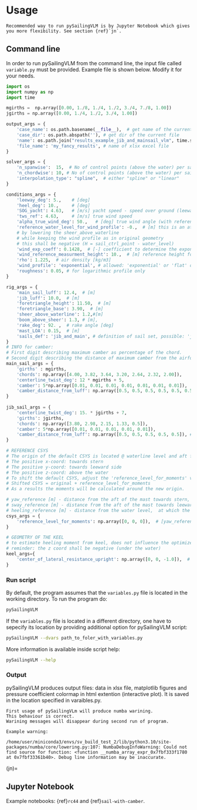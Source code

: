 # Usage

```{note}
Recommended way to run pySailingVLM is by Jupyter Notebook which gives you more flexibility. See section {ref}`jn`.
```

## Command line

In order to run pySailingVLM from the command line, the input file called `variable.py` must be provided.
Example file is shown below.
Modify it for your needs.

```python
import os
import numpy as np
import time

mgirths =  np.array([0.00, 1./8, 1./4, 1./2, 3./4, 7./8, 1.00])
jgirths = np.array([0.00, 1./4, 1./2, 3./4, 1.00])

output_args = {
    'case_name': os.path.basename(__file__),  # get name of the current file
    'case_dir': os.path.abspath(''), # get dir of the current file
    'name': os.path.join("results_example_jib_and_mainsail_vlm", time.strftime("%Y-%m-%d_%Hh%Mm%Ss")),
    'file_name': 'my_fancy_results', # name of xlsx excel file
}

solver_args = {
    'n_spanwise':  15,  # No of control points (above the water) per sail, recommended: 50
    'n_chordwise': 10, # No of control points (above the water) per sail, recommended: 50
    'interpolation_type': "spline",  # either "spline" or "linear"
}

conditions_args = {
    'leeway_deg': 5.,    # [deg]
    'heel_deg': 10.,     # [deg]
    'SOG_yacht': 4.63,   # [m/s] yacht speed - speed over ground (leeway is a separate variable)
    'tws_ref': 4.63,     # [m/s] true wind speed
    'alpha_true_wind_deg': 50.,   # [deg] true wind angle (with reference to course over ground) => Course Wind Angle to the boat track = true wind angle to centerline + Leeway
    'reference_water_level_for_wind_profile': -0.,  # [m] this is an attempt to mimick the deck effect
    # by lowering the sheer_above_waterline
    # while keeping the wind profile as in original geometry
    # this shall be negative (H = sail_ctrl_point - water_level)
    'wind_exp_coeff': 0.1428,  # [-] coefficient to determine the exponential wind profile
    'wind_reference_measurment_height': 10.,  # [m] reference height for exponential wind profile
    'rho': 1.225,  # air density [kg/m3]
    'wind_profile': 'exponential', # allowed: 'exponential' or 'flat' or 'logarithmic'
    'roughness': 0.05, # for logarithmic profile only 
}

rig_args = {
    'main_sail_luff': 12.4,  # [m]
    'jib_luff': 10.0,  # [m]
    'foretriangle_height': 11.50,  # [m]
    'foretriangle_base': 3.90,  # [m]
    'sheer_above_waterline': 1.2,#[m]
    'boom_above_sheer': 1.3, # [m],
    'rake_deg': 92. ,  # rake angle [deg]
    'mast_LOA': 0.15,  # [m]
    'sails_def': 'jib_and_main', # definition of sail set, possible: 'jib' or 'main' or 'jib_and_main'
}
# INFO for camber:
# First digit describing maximum camber as percentage of the chord.
# Second digit describing the distance of maximum camber from the airfoil leading edge in tenths of the chord.
main_sail_args = {
    'girths' : mgirths,
    'chords': np.array([4.00, 3.82, 3.64, 3.20, 2.64, 2.32, 2.00]),
    'centerline_twist_deg': 12 * mgirths + 5,
    'camber': 5*np.array([0.01, 0.01, 0.01, 0.01, 0.01, 0.01, 0.01]),
    'camber_distance_from_luff': np.array([0.5, 0.5, 0.5, 0.5, 0.5, 0.5, 0.5]),
}
 
jib_sail_args = {
    'centerline_twist_deg': 15. * jgirths + 7,
    'girths': jgirths,
    'chords': np.array([3.80, 2.98, 2.15, 1.33, 0.5]),
    'camber': 5*np.array([0.01, 0.01, 0.01, 0.01, 0.01]),
    'camber_distance_from_luff': np.array([0.5, 0.5, 0.5, 0.5, 0.5]), # starting from leading edge   
}        

# REFERENCE CSYS
# The origin of the default CSYS is located @ waterline level and aft face of the mast
# The positive x-coord: towards stern
# The positive y-coord: towards leeward side
# The positive z-coord: above the water
# To shift the default CSYS, adjust the 'reference_level_for_moments' variable.
# Shifted CSYS = original + reference_level_for_moments
# As a results the moments will be calculated around the new origin.

# yaw_reference [m] - distance from the aft of the mast towards stern, at which the yawing moment is calculated.
# sway_reference [m] - distance from the aft of the mast towards leeward side. 0 for symmetric yachts ;)
# heeling_reference [m] - distance from the water level,  at which the heeling moment is calculated.
csys_args = {
    'reference_level_for_moments': np.array([0, 0, 0]),  # [yaw_reference, sway_reference, heeling_reference]
}

# GEOMETRY OF THE KEEL
# to estimate heeling moment from keel, does not influence the optimizer.
# reminder: the z coord shall be negative (under the water)
keel_args={
    'center_of_lateral_resistance_upright': np.array([0, 0, -1.0]),  # [m] the coordinates for a yacht standing in upright position
}  
```

### Run script

By default, the program assumes that the `variables.py` file is located in the working directory.
To run the program do:

```bash
pySailingVLM
```

If the `variables.py` file is located in a different directory, one have to sepecify its location by providing additional option for pySailingVLM script:

```bash
pySailingVLM --dvars path_to_foler_with_variables.py
```

More information is available inside script help:

```bash
pySailingVLM --help
```

### Output

pySailingVLM produces output files: data in xlsx file, matplotlib figures and pressure coefficient colormap in html extention (interactive plot). It is saved in the location specified in varaibles.py.

```{note}
First usage of pySailingVLm will produce numba warining. 
This behaviour is correct. 
Warining messages will disappear during second run of program.

Example warning:

/home/user/miniconda3/envs/sv_build_test_2/lib/python3.10/site-packages/numba/core/lowering.py:107: NumbaDebugInfoWarning: Could not find source for function: <function __numba_array_expr_0x7fbf333f1780 at 0x7fbf33361b40>. Debug line information may be inaccurate.
```

(jn)=
## Jupyter Notebook

Example notebooks: {ref}`rc44` and {ref}`sail-with-camber`.
